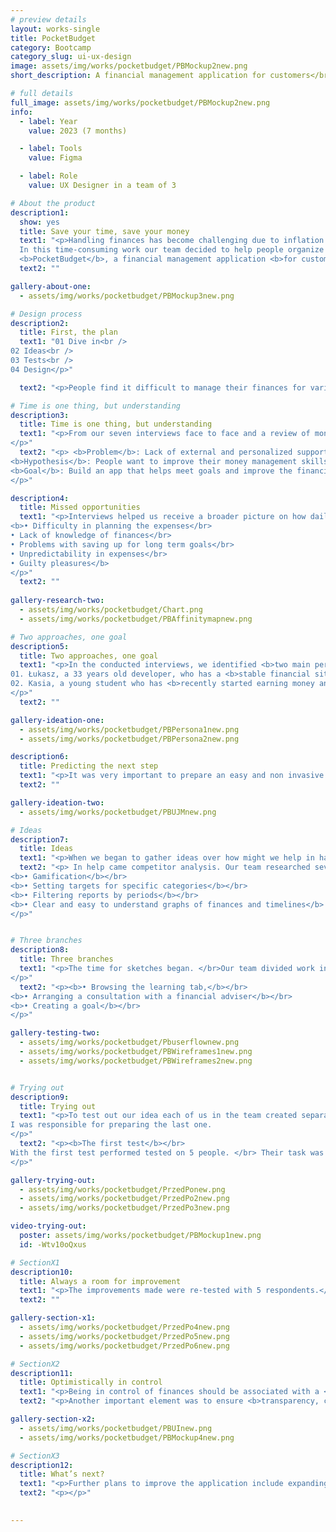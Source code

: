 ```yaml
---
# preview details
layout: works-single
title: PocketBudget
category: Bootcamp
category_slug: ui-ux-design
image: assets/img/works/pocketbudget/PBMockup2new.png
short_description: A financial management application for customers</br> who have difficulty controlling their budget and want to improve it.

# full details
full_image: assets/img/works/pocketbudget/PBMockup2new.png
info:
  - label: Year
    value: 2023 (7 months)

  - label: Tools
    value: Figma

  - label: Role
    value: UX Designer in a team of 3

# About the product
description1:
  show: yes
  title: Save your time, save your money
  text1: "<p>Handling finances has become challenging due to inflation. </br>
  In this time-consuming work our team decided to help people organize their budget better. </br></br>
  <b>PocketBudget</b>, a financial management application <b>for customers who have difficulty controlling their budget and want to improve it.</b> </p>"
  text2: ""

gallery-about-one:
  - assets/img/works/pocketbudget/PBMockup3new.png

# Design process
description2:
  title: First, the plan
  text1: "01 Dive in<br />
02 Ideas<br />
03 Tests<br />
04 Design</p>"

  text2: "<p>People find it difficult to manage their finances for various reasons. </br> Many of them arise from the fact that it’s a time-consuming process and pretty monotonous. </br> Not everyone wants to sit down quietly every month and write down all expenses and incomes in an Excel sheet table. </br></p>"

# Time is one thing, but understanding
description3:
  title: Time is one thing, but understanding
  text1: "<p>From our seven interviews face to face and a review of money saving and tracking applications,</br> we concluded that people don’t know where to get knowledge from when it comes to better understanding of their finances.</br> The applications we analyzed didn’t offer user support, nor did they provide education on this topic. </br></br>This led us to form the basis of our hypothesis.
</p>"
  text2: "<p> <b>Problem</b>: Lack of external and personalized support from financial applications.</br></br>
<b>Hypothesis</b>: People want to improve their money management skills and understand money management better.</br></br>
<b>Goal</b>: Build an app that helps meet goals and improve the financial management process while educating the user.
</p>"

description4:
  title: Missed opportunities
  text1: "<p>Interviews helped us receive a broader picture on how daily management of finances looks like.</br> Our main goal was to understand what problems were encountered, </br> what influenced the daily choices and what would help us all be more content with our budget.</br></br> The response was strikingly similar from a person to a person interviewed. </br> Results of the interviews showed that main cause of dissatisfaction were:</br></br>
<b>• Difficulty in planning the expenses</br>
• Lack of knowledge of finances</br>
• Problems with saving up for long term goals</br>
• Unpredictability in expenses</br>
• Guilty pleasures</b>
</p>"
  text2: ""
  
gallery-research-two:
  - assets/img/works/pocketbudget/Chart.png 
  - assets/img/works/pocketbudget/PBAffinitymapnew.png

# Two approaches, one goal
description5:
  title: Two approaches, one goal
  text1: "<p>In the conducted interviews, we identified <b>two main personas</b>.</br></br>
01. Łukasz, a 33 years old developer, who has a <b>stable financial situation</b> and is interested in <b>optimizing their budget management.</b></br></br>
02. Kasia, a young student who has <b>recently started earning money and has little financial awareness or discipline</b>. However, is willing to save money regularly.
</p>"
  text2: ""

gallery-ideation-one:
  - assets/img/works/pocketbudget/PBPersona1new.png 
  - assets/img/works/pocketbudget/PBPersona2new.png

description6:
  title: Predicting the next step
  text1: "<p>It was very important to prepare an easy and non invasive way to encourage our personas</br> to try the new solution for balancing their finances.</br></br> In a User Journey Map our team envisaged a path of app download, setup, use and loyalty.</br> We tried to find the points at which something could go wrong and find optimal solutions such as minimising user control and being able to individualize information in terms of user preferences. In order to trust an application more,</br> our team minimazed required input on personal informations.</p>"
  text2: ""

gallery-ideation-two:
  - assets/img/works/pocketbudget/PBUJMnew.png

# Ideas
description7:
  title: Ideas
  text1: "<p>When we began to gather ideas over how might we help in having more control over finances</br> we found many new, interesting ideas that would not only create solutions for the analytics of incomes and expenses in the application</br> but also develop the educational and supportive side of it. </p>"
  text2: "<p> In help came competitor analysis. Our team researched seven applications whose <b>main function was to control and analyze expenses</b>.</br> We identified few the most important and useful ideas, which help staying on track in an engaging way, such as: </br></br>
<b>• Gamification</b></br>
<b>• Setting targets for specific categories</b></br>
<b>• Filtering reports by periods</b></br>
<b>• Clear and easy to understand graphs of finances and timelines</b>
</p>"


# Three branches
description8:
  title: Three branches
  text1: "<p>The time for sketches began. </br>Our team divided work into three key branches of solutions.</br> With that we created the main user flow, including registration, configuration and entry of basic parameters</br> and most importantly, three main paths <b>as means to provide a broad horizon for the user in strengthening his knowledge and control over finances</b>:
</p>"
  text2: "<p><b>• Browsing the learning tab,</b></br>
<b>• Arranging a consultation with a financial adviser</b></br>
<b>• Creating a goal</b></br>
</p>"

gallery-testing-two:
  - assets/img/works/pocketbudget/Pbuserflownew.png 
  - assets/img/works/pocketbudget/PBWireframes1new.png 
  - assets/img/works/pocketbudget/PBWireframes2new.png


# Trying out
description9:
  title: Trying out
  text1: "<p>To test out our idea each of us in the team created separate wireframes for the three main functionalities:</br> browsing <b>through education tab, making an appointment with financial consultant and creating a goal.</b></br></br>
I was responsible for preparing the last one.
</p>"
  text2: "<p><b>The first test</b></br>
With the first test performed tested on 5 people. </br> Their task was to:</br></br> <b>1. Make an appointment with a financial consultant</br> 2. Browse the knowledge tab and take a quiz</br> 3. Create a saving up goal.</b></br> During the test many issues emerged that were not clear to the users, they gave us many ideas and solutions.</p>br> Many of these were duplicated and gave us ideas for improvements.
</p>"

gallery-trying-out:
  - assets/img/works/pocketbudget/PrzedPonew.png 
  - assets/img/works/pocketbudget/PrzedPo2new.png 
  - assets/img/works/pocketbudget/PrzedPo3new.png

video-trying-out:
  poster: assets/img/works/pocketbudget/PBMockup1new.png
  id: -Wtv10oQxus

# SectionX1
description10:
  title: Always a room for improvement
  text1: "<p>The improvements made were re-tested with 5 respondents.</br> After the second round of testing, we prepared a short list of suggested changes,</br> including the addition of personalised advice and the creation of a new slider when creating a saving target and setting its time.</p>"
  text2: ""

gallery-section-x1:
  - assets/img/works/pocketbudget/PrzedPo4new.png 
  - assets/img/works/pocketbudget/PrzedPo5new.png 
  - assets/img/works/pocketbudget/PrzedPo6new.png

# SectionX2
description11:
  title: Optimistically in control 
  text1: "<p>Being in control of finances should be associated with a <b>strong but optimistic</b> approach.</br> We wanted PocketBudget to create a sense of both independence and trust, help.</p>"
  text2: "<p>Another important element was to ensure <b>transparency, cleanliness and a modernist look</b> for easy day-to-day financial management.</p>"

gallery-section-x2:
  - assets/img/works/pocketbudget/PBUInew.png 
  - assets/img/works/pocketbudget/PBMockup4new.png

# SectionX3
description12:
  title: What’s next?
  text1: "<p>Further plans to improve the application include expanding the package of long-term plans to include family members or friends, further developing the avatar function using AI and enriching the tab with educational content.</p>"
  text2: "<p></p>"

    
---
```

